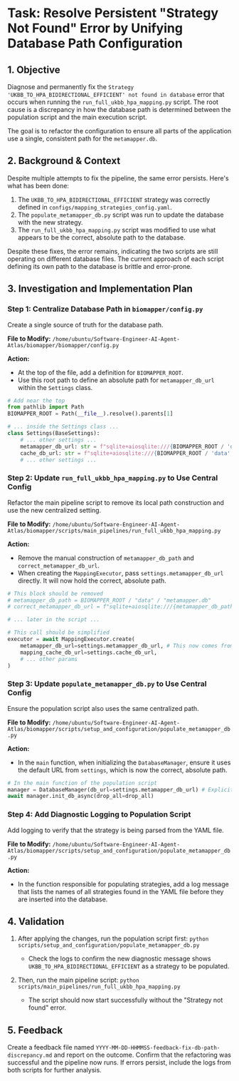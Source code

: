 # Task: Resolve Persistent "Strategy Not Found" Error by Unifying Database Path Configuration

## 1. Objective

Diagnose and permanently fix the `Strategy 'UKBB_TO_HPA_BIDIRECTIONAL_EFFICIENT' not found in database` error that occurs when running the `run_full_ukbb_hpa_mapping.py` script. The root cause is a discrepancy in how the database path is determined between the population script and the main execution script.

The goal is to refactor the configuration to ensure all parts of the application use a single, consistent path for the `metamapper.db`.

## 2. Background & Context

Despite multiple attempts to fix the pipeline, the same error persists. Here's what has been done:

1.  The `UKBB_TO_HPA_BIDIRECTIONAL_EFFICIENT` strategy was correctly defined in `configs/mapping_strategies_config.yaml`.
2.  The `populate_metamapper_db.py` script was run to update the database with the new strategy.
3.  The `run_full_ukbb_hpa_mapping.py` script was modified to use what appears to be the correct, absolute path to the database.

Despite these fixes, the error remains, indicating the two scripts are still operating on different database files. The current approach of each script defining its own path to the database is brittle and error-prone.

## 3. Investigation and Implementation Plan

### Step 1: Centralize Database Path in `biomapper/config.py`

Create a single source of truth for the database path.

**File to Modify:** `/home/ubuntu/Software-Engineer-AI-Agent-Atlas/biomapper/biomapper/config.py`

**Action:**
- At the top of the file, add a definition for `BIOMAPPER_ROOT`.
- Use this root path to define an absolute path for `metamapper_db_url` within the `Settings` class.

```python
# Add near the top
from pathlib import Path
BIOMAPPER_ROOT = Path(__file__).resolve().parents[1]

# ... inside the Settings class ...
class Settings(BaseSettings):
    # ... other settings ...
    metamapper_db_url: str = f"sqlite+aiosqlite:///{BIOMAPPER_ROOT / 'data' / 'metamapper.db'}"
    cache_db_url: str = f"sqlite+aiosqlite:///{BIOMAPPER_ROOT / 'data' / 'mapping_cache.db'}"
    # ... other settings ...
```

### Step 2: Update `run_full_ukbb_hpa_mapping.py` to Use Central Config

Refactor the main pipeline script to remove its local path construction and use the new centralized setting.

**File to Modify:** `/home/ubuntu/Software-Engineer-AI-Agent-Atlas/biomapper/scripts/main_pipelines/run_full_ukbb_hpa_mapping.py`

**Action:**
- Remove the manual construction of `metamapper_db_path` and `correct_metamapper_db_url`.
- When creating the `MappingExecutor`, pass `settings.metamapper_db_url` directly. It will now hold the correct, absolute path.

```python
# This block should be removed
# metamapper_db_path = BIOMAPPER_ROOT / "data" / "metamapper.db"
# correct_metamapper_db_url = f"sqlite+aiosqlite:///{metamapper_db_path.resolve()}"

# ... later in the script ...

# This call should be simplified
executor = await MappingExecutor.create(
    metamapper_db_url=settings.metamapper_db_url, # This now comes from the central config
    mapping_cache_db_url=settings.cache_db_url,
    # ... other params
)
```

### Step 3: Update `populate_metamapper_db.py` to Use Central Config

Ensure the population script also uses the same centralized path.

**File to Modify:** `/home/ubuntu/Software-Engineer-AI-Agent-Atlas/biomapper/scripts/setup_and_configuration/populate_metamapper_db.py`

**Action:**
- In the `main` function, when initializing the `DatabaseManager`, ensure it uses the default URL from `settings`, which is now the correct, absolute path.

```python
# In the main function of the population script
manager = DatabaseManager(db_url=settings.metamapper_db_url) # Explicitly use the setting
await manager.init_db_async(drop_all=drop_all)
```

### Step 4: Add Diagnostic Logging to Population Script

Add logging to verify that the strategy is being parsed from the YAML file.

**File to Modify:** `/home/ubuntu/Software-Engineer-AI-Agent-Atlas/biomapper/scripts/setup_and_configuration/populate_metamapper_db.py`

**Action:**
- In the function responsible for populating strategies, add a log message that lists the names of all strategies found in the YAML file before they are inserted into the database.

## 4. Validation

1.  After applying the changes, run the population script first:
    `python scripts/setup_and_configuration/populate_metamapper_db.py`
    - Check the logs to confirm the new diagnostic message shows `UKBB_TO_HPA_BIDIRECTIONAL_EFFICIENT` as a strategy to be populated.

2.  Then, run the main pipeline script:
    `python scripts/main_pipelines/run_full_ukbb_hpa_mapping.py`
    - The script should now start successfully without the "Strategy not found" error.

## 5. Feedback

Create a feedback file named `YYYY-MM-DD-HHMMSS-feedback-fix-db-path-discrepancy.md` and report on the outcome. Confirm that the refactoring was successful and the pipeline now runs. If errors persist, include the logs from both scripts for further analysis.
